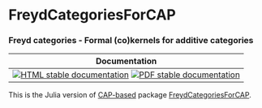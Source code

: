 <!-- BEGIN HEADER -->
# FreydCategoriesForCAP

### Freyd categories - Formal (co)kernels for additive categories

| Documentation |
| ------------- |
| [![HTML stable documentation][html-img]][html-url] [![PDF stable documentation][pdf-img]][pdf-url] |

<!-- END HEADER -->

This is the Julia version of [CAP-based][CAP_project] package [FreydCategoriesForCAP][FreydCategoriesForCAP].

[CAP_project]: https://homalg-project.github.io/docs/CAP_project-based/
[FreydCategoriesForCAP]: https://homalg-project.github.io/pkg/FreydCategoriesForCAP

<!-- BEGIN FOOTER -->
[html-img]: https://img.shields.io/badge/🔗%20HTML-stable-blue.svg
[html-url]: https://homalg-project.github.io/CAP_project/FreydCategoriesForCAP/doc/chap0_mj.html

[pdf-img]: https://img.shields.io/badge/🔗%20PDF-stable-blue.svg
[pdf-url]: https://homalg-project.github.io/CAP_project/FreydCategoriesForCAP/download_pdf.html
<!-- END FOOTER -->
